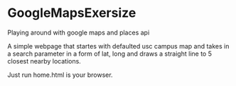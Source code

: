 GoogleMapsExersize
==================

Playing around with google maps and places api

A simple webpage that startes with  defaulted usc campus map and takes in a search parameter in a form of lat, long and draws a straight line to 5 closest nearby locations.

Just run  home.html is your browser.
